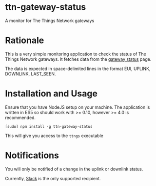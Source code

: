 # ttn-gateway-status

A monitor for The Things Network gateways

# Rationale

This is a very simple monitoring application to check the status of The Things Network gateways. It fetches
data from the [gateway status](https://staging.thethingsnetwork.org/gatewaystatus) page.

The data is expected in space-delimited lines in the format EUI, UPLINK, DOWNLINK, LAST_SEEN.

# Installation and Usage

Ensure that you have NodeJS setup on your machine. The application is written in ES5 so should work with >= 0.10,
however >= 4.0 is recommended.

    [sudo] npm install -g ttn-gateway-status
    
This will give you access to the `ttngs` executable

# Notifications

You will only be notified of a change in the uplink or downlink status.

Currently, [Slack](https://slack.com) is the only supported recipient.